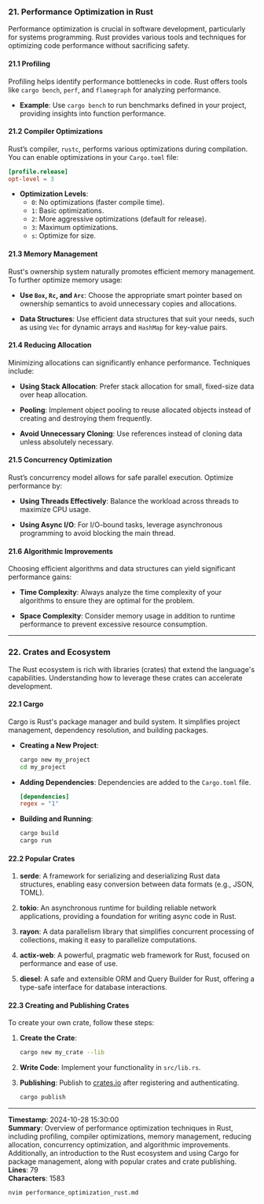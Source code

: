 ### 21. Performance Optimization in Rust

Performance optimization is crucial in software development, particularly for systems programming. Rust provides various tools and techniques for optimizing code performance without sacrificing safety.

#### 21.1 Profiling

Profiling helps identify performance bottlenecks in code. Rust offers tools like `cargo bench`, `perf`, and `flamegraph` for analyzing performance.

- **Example**: Use `cargo bench` to run benchmarks defined in your project, providing insights into function performance.

#### 21.2 Compiler Optimizations

Rust’s compiler, `rustc`, performs various optimizations during compilation. You can enable optimizations in your `Cargo.toml` file:

```toml
[profile.release]
opt-level = 3
```

- **Optimization Levels**:
  - `0`: No optimizations (faster compile time).
  - `1`: Basic optimizations.
  - `2`: More aggressive optimizations (default for release).
  - `3`: Maximum optimizations.
  - `s`: Optimize for size.

#### 21.3 Memory Management

Rust's ownership system naturally promotes efficient memory management. To further optimize memory usage:

- **Use `Box`, `Rc`, and `Arc`**: Choose the appropriate smart pointer based on ownership semantics to avoid unnecessary copies and allocations.
  
- **Data Structures**: Use efficient data structures that suit your needs, such as using `Vec` for dynamic arrays and `HashMap` for key-value pairs.

#### 21.4 Reducing Allocation

Minimizing allocations can significantly enhance performance. Techniques include:

- **Using Stack Allocation**: Prefer stack allocation for small, fixed-size data over heap allocation.

- **Pooling**: Implement object pooling to reuse allocated objects instead of creating and destroying them frequently.

- **Avoid Unnecessary Cloning**: Use references instead of cloning data unless absolutely necessary.

#### 21.5 Concurrency Optimization

Rust’s concurrency model allows for safe parallel execution. Optimize performance by:

- **Using Threads Effectively**: Balance the workload across threads to maximize CPU usage.

- **Using Async I/O**: For I/O-bound tasks, leverage asynchronous programming to avoid blocking the main thread.

#### 21.6 Algorithmic Improvements

Choosing efficient algorithms and data structures can yield significant performance gains:

- **Time Complexity**: Always analyze the time complexity of your algorithms to ensure they are optimal for the problem.

- **Space Complexity**: Consider memory usage in addition to runtime performance to prevent excessive resource consumption.

---

### 22. Crates and Ecosystem

The Rust ecosystem is rich with libraries (crates) that extend the language's capabilities. Understanding how to leverage these crates can accelerate development.

#### 22.1 Cargo

Cargo is Rust's package manager and build system. It simplifies project management, dependency resolution, and building packages.

- **Creating a New Project**:

  ```bash
  cargo new my_project
  cd my_project
  ```

- **Adding Dependencies**: Dependencies are added to the `Cargo.toml` file.

  ```toml
  [dependencies]
  regex = "1"
  ```

- **Building and Running**:

  ```bash
  cargo build
  cargo run
  ```

#### 22.2 Popular Crates

1. **serde**: A framework for serializing and deserializing Rust data structures, enabling easy conversion between data formats (e.g., JSON, TOML).

2. **tokio**: An asynchronous runtime for building reliable network applications, providing a foundation for writing async code in Rust.

3. **rayon**: A data parallelism library that simplifies concurrent processing of collections, making it easy to parallelize computations.

4. **actix-web**: A powerful, pragmatic web framework for Rust, focused on performance and ease of use.

5. **diesel**: A safe and extensible ORM and Query Builder for Rust, offering a type-safe interface for database interactions.

#### 22.3 Creating and Publishing Crates

To create your own crate, follow these steps:

1. **Create the Crate**:

   ```bash
   cargo new my_crate --lib
   ```

2. **Write Code**: Implement your functionality in `src/lib.rs`.

3. **Publishing**: Publish to [crates.io](https://crates.io/) after registering and authenticating.

   ```bash
   cargo publish
   ```

---

**Timestamp**: 2024-10-28 15:30:00  
**Summary**: Overview of performance optimization techniques in Rust, including profiling, compiler optimizations, memory management, reducing allocation, concurrency optimization, and algorithmic improvements. Additionally, an introduction to the Rust ecosystem and using Cargo for package management, along with popular crates and crate publishing.  
**Lines**: 79  
**Characters**: 1583  
```bash
nvim performance_optimization_rust.md
```
